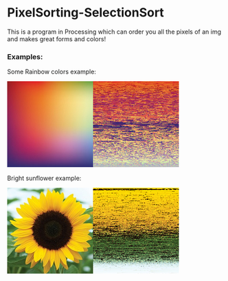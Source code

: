 # PixelSorting-SelectionSort

This is a program in Processing which can order you all the pixels of an img and makes great forms and colors!

### Examples:


Some Rainbow colors example:

![composed1](pixelSortingAnimation/composed.png)

Bright sunflower example:

![composed2](pixelSortingAnimation/composed_2.png)
